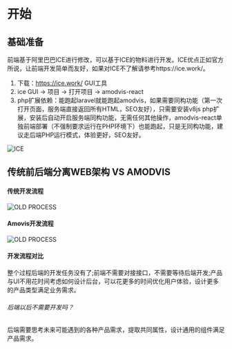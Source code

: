 # 开始

## 基础准备

前端基于阿里巴巴ICE进行修改，可以基于ICE的物料进行开发。ICE优点正如官方所说，让前端开发简单而友好，如果对ICE不了解请参考https://ice.work/。

1. 下载：https://ice.work/ GUI工具
2. ice GUI -> 项目 -> 打开项目 -> amodvis-react
3. php扩展依赖：能跑起laravel就能跑起amodvis，如果需要同构功能（第一次打开页面，服务端直接返回所有HTML，SEO友好），只需要安装v8js php扩展，安装后自动开启服务端同构功能，无需任何其他操作，amodvis-react单独前端部署（不强制要求运行在PHP环境下）也能跑起，只是无同构功能，建议走后端PHP运行模式，体验更好，SEO友好。

![ICE](https://github.com/shaniu00/amodvis/blob/master/readme/images/ice.png?raw=1)
## 传统前后端分离WEB架构 VS AMODVIS
#### 传统开发流程

![OLD PROCESS](https://github.com/shaniu00/amodvis/blob/master/readme/images/old_process.png?raw=1)

#### Amovis开发流程

![OLD PROCESS](https://github.com/shaniu00/amodvis/blob/master/readme/images/new_process.png?raw=1)

#### 开发流程对比
整个过程后端的开发任务没有了;前端不需要对接接口，不需要等待后端开发;产品与UI不用花时间考虑如何设计后台，可以花更多的时间优化用户体验，设计更多的产品类型满足业务需求。

###### 后端以后不需要开发吗？

后端需要思考未来可能遇到的各种产品需求，提取共同属性，设计通用的组件满足产品需求。
